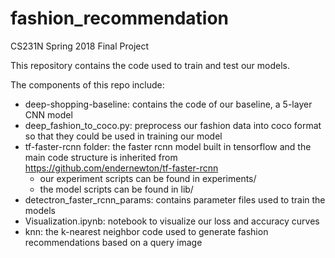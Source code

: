 # fashion_recommendation
CS231N Spring 2018 Final Project

This repository contains the code used to train and test our models.

The components of this repo include:
- deep-shopping-baseline: contains the code of our baseline, a 5-layer CNN model
- deep_fashion_to_coco.py: preprocess our fashion data into coco format so that they could be used in training our model
- tf-faster-rcnn folder: the faster rcnn model built in tensorflow and the main code structure is inherited from https://github.com/endernewton/tf-faster-rcnn
	- our experiment scripts can be found in experiments/
	- the model scripts can be found in lib/
- detectron_faster_rcnn_params: contains parameter files used to train the models
- Visualization.ipynb: notebook to visualize our loss and accuracy curves
- knn: the k-nearest neighbor code used to generate fashion recommendations based on a query image
